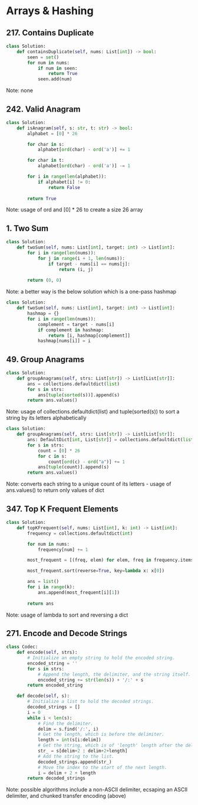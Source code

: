 # Arrays & Hashing
## 217. Contains Duplicate
```python
class Solution:
    def containsDuplicate(self, nums: List[int]) -> bool:
        seen = set()
        for num in nums:
            if num in seen:
                return True
            seen.add(num)
```
Note: none

## 242. Valid Anagram
```python
class Solution:
    def isAnagram(self, s: str, t: str) -> bool:
        alphabet = [0] * 26

        for char in s:
            alphabet[ord(char) - ord('a')] += 1

        for char in t:
            alphabet[ord(char) - ord('a')] -= 1

        for i in range(len(alphabet)):
            if alphabet[i] != 0:
                return False
        
        return True
```
Note: usage of ord and [0] * 26 to create a size 26 array

## 1. Two Sum
```python
class Solution:
    def twoSum(self, nums: List[int], target: int) -> List[int]:
        for i in range(len(nums)):
            for j in range(i + 1, len(nums)):
                if target - nums[i] == nums[j]:
                    return (i, j)
        
        return (0, 0)
```
Note: a better way is the below solution which is a one-pass hashmap
```python
class Solution:
    def twoSum(self, nums: List[int], target: int) -> List[int]:
        hashmap = {}
        for i in range(len(nums)):
            complement = target - nums[i]
            if complement in hashmap:
                return [i, hashmap[complement]]
            hashmap[nums[i]] = i
```

## 49. Group Anagrams
```python
class Solution:
    def groupAnagrams(self, strs: List[str]) -> List[List[str]]:
        ans = collections.defaultdict(list)
        for s in strs:
            ans[tuple(sorted(s))].append(s)
        return ans.values()
```
Note: usage of collections.defaultdict(list) and tuple(sorted(s)) to sort a string by its letters alphabetically
```python
class Solution:
    def groupAnagrams(self, strs: List[str]) -> List[List[str]]:
        ans: DefaultDict[int, List[str]] = collections.defaultdict(list)
        for s in strs:
            count = [0] * 26
            for c in s:
                count[ord(c) - ord("a")] += 1
            ans[tuple(count)].append(s)
        return ans.values()
```
Note: converts each string to a unique count of its letters - usage of ans.values() to return only values of dict

## 347. Top K Frequent Elements
```python
class Solution:
    def topKFrequent(self, nums: List[int], k: int) -> List[int]:
        frequency = collections.defaultdict(int)

        for num in nums:
            frequency[num] += 1

        most_frequent = [(freq, elem) for elem, freq in frequency.items()]

        most_frequent.sort(reverse=True, key=lambda x: x[0])

        ans = list()
        for i in range(k):
            ans.append(most_frequent[i][1])
        
        return ans
```
Note: usage of lambda to sort and reversing a dict

## 271. Encode and Decode Strings
```python
class Codec:
    def encode(self, strs):
        # Initialize an empty string to hold the encoded string.
        encoded_string = ''
        for s in strs:
            # Append the length, the delimiter, and the string itself.
            encoded_string += str(len(s)) + '/:' + s
        return encoded_string

    def decode(self, s):
        # Initialize a list to hold the decoded strings.
        decoded_strings = []
        i = 0
        while i < len(s):
            # Find the delimiter.
            delim = s.find('/:', i)
            # Get the length, which is before the delimiter.
            length = int(s[i:delim])
            # Get the string, which is of 'length' length after the delimiter.
            str_ = s[delim+2 : delim+2+length]
            # Add the string to the list.
            decoded_strings.append(str_)
            # Move the index to the start of the next length.
            i = delim + 2 + length
        return decoded_strings
```
Note: possible algorithms include a non-ASCII delimiter, ecsaping an ASCII delimiter, and chunked transfer encoding (above)
